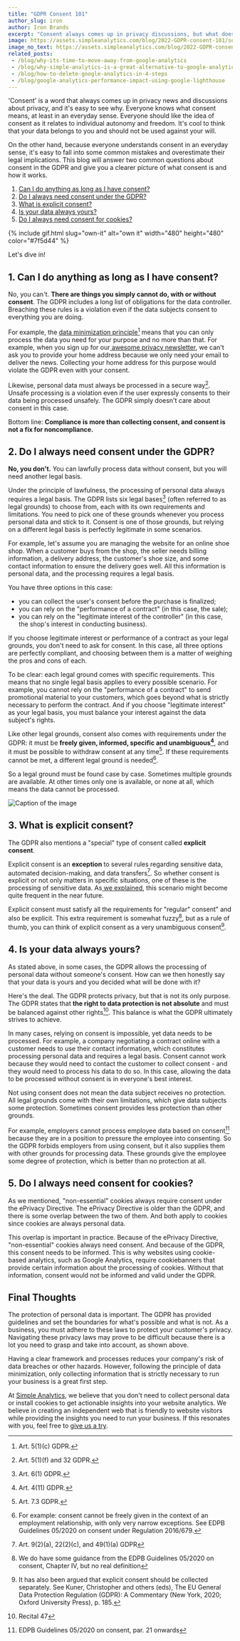 ```yaml
---
title: "GDPR Consent 101"
author_slug: iron
author: Iron Brands
excerpt: "Consent always comes up in privacy discussions, but what does it really mean and how should you use it"
image: https://assets.simpleanalytics.com/blog/2022-GDPR-consent-101/social-image.png
image_no_text: https://assets.simpleanalytics.com/blog/2022-GDPR-consent-101/social-image-no-text.png
related_posts:
 - /blog/why-its-time-to-move-away-from-google-analytics
 - /blog/why-simple-analytics-is-a-great-alternative-to-google-analytics
 - /blog/how-to-delete-google-analytics-in-4-steps
 - /blog/google-analytics-performance-impact-using-google-lighthouse
---
```


'Consent' is a word that always comes up in privacy news and discussions about privacy, and it's easy to see why. Everyone knows what consent means, at least in an everyday sense. Everyone should like the idea of consent as it relates to individual autonomy and freedom. It's cool to think that your data belongs to you and should not be used against your will.

On the other hand, because everyone understands consent in an everyday sense, it's easy to fall into some common mistakes and overestimate their legal implications. This blog will answer two common questions about consent in the GDPR and give you a clearer picture of what consent is and how it works.

1.  [Can I do anything as long as I have consent?](#1-can-i-do-anything-as-long-as-i-have-consent)
2.  [Do I always need consent under the GDPR?](#2-do-i-always-need-consent-under-the-gdpr)
3.  [What is explicit consent?](#3-what-is-explicit-consent)
4.  [Is your data always yours?](#4-is-your-data-always-yours)
5.  [Do I always need consent for cookies?](#5-do-i-always-need-consent-for-cookies)

{% include gif.html slug="own-it" alt="own it" width="480" height="480" color="#7f5d44" %}

Let's dive in!

## 1.  Can I do anything as long as I have consent?

No, you can't. **There are things you simply cannot do, with or without consent**.  The GDPR includes a long list of obligations for the data controller. Breaching these rules is a violation even if the data subjects consent to everything you are doing.

For example, the [data minimization principle](https://www.simpleanalytics.com/blog/less-is-more-data-minimization-can-help-your-business)[^1] means that you can only process the data you need for your purpose and no more than that. For example, when you sign up for our[ awesome privacy newsletter](https://theprivacynewsletter.com/), we can't ask you to provide your home address because we only need your email to deliver the news. Collecting your home address for this purpose would violate the GDPR even with your consent.

Likewise, personal data must always be processed in a secure way[^2]. Unsafe processing is a violation even if the user expressly consents to their data being processed unsafely. The GDPR simply doesn't care about consent in this case.

Bottom line: **Compliance is more than collecting consent, and consent is not a fix for noncompliance.**

## 2. Do I always need consent under the GDPR? 

**No, you don't.** You can lawfully process data without consent, but you will need another legal basis.

Under the principle of lawfulness, the processing of personal data always requires a legal basis. The GDPR lists six legal bases[^3] (often referred to as legal grounds) to choose from, each with its own requirements and limitations. You need to pick one of these grounds whenever you process personal data and stick to it. Consent is one of those grounds, but relying on a different legal basis is perfectly legitimate in some scenarios.

For example, let's assume you are managing the website for an online shoe shop. When a customer buys from the shop, the seller needs billing information, a delivery address, the customer's shoe size, and some contact information to ensure the delivery goes well. All this information is personal data, and the processing requires a legal basis.

You have three options in this case:

-   you can collect the user's consent before the purchase is finalized;
-   you can rely on the "performance of a contract" (in this case, the sale);
-   you can rely on the "legitimate interest of the controller" (in this case, the shop's interest in conducting business).

If you choose legitimate interest or performance of a contract as your legal grounds, you don't need to ask for consent. In this case, all three options are perfectly compliant, and choosing between them is a matter of weighing the pros and cons of each.

To be clear: each legal ground comes with specific requirements. This means that no single legal basis applies to every possible scenario. For example, you cannot rely on the "performance of a contract" to send promotional material to your customers, which goes beyond what is strictly necessary to perform the contract. And if you choose "legitimate interest" as your legal basis, you must balance your interest against the data subject's rights.

Like other legal grounds, consent also comes with requirements under the GDPR: it must be **freely given, informed, specific and unambiguous[^4]**, and it must be possible to withdraw consent at any time[^5]. If these requirements cannot be met, a different legal ground is needed[^6].

So a legal ground must be found case by case. Sometimes multiple grounds are available. At other times only one is available, or none at all, which means the data cannot be processed. 

<img src="https://assets.simpleanalytics.com/blog/2022-GDPR-consent-101/social-image-no-text.png" alt="Caption of the image" class="border-radius" />
<p class="caption" markdown="1">
</p>

## 3. What is explicit consent?

The GDPR also mentions a "special" type of consent called **explicit consent**.

Explicit consent is an **exception** to several rules regarding sensitive data, automated decision-making, and data transfers[^7]. So whether consent is explicit or not only matters in specific situations, one of these is the processing of sensitive data. As[ we explained](https://www.simpleanalytics.com/blog/new-ruling-your-cookie-data-might-be-sensitive-data-here-is-why-that-matters), this scenario might become quite frequent in the near future.

Explicit consent must satisfy all the requirements for "regular" consent" and also be explicit. This extra requirement is somewhat fuzzy[^8], but as a rule of thumb, you can think of explicit consent as a very unambiguous consent[^9].

## 4. Is your data always yours?

As stated above, in some cases, the GDPR allows the processing of personal data without someone's consent. How can we then honestly say that your data is yours and you decided what will be done with it?

Here's the deal. The GDPR protects privacy, but that is not its only purpose. The GDPR states that **the right to data protection is not absolute** and must be balanced against other rights[^10]. This balance is what the GDPR ultimately strives to achieve.

In many cases, relying on consent is impossible, yet data needs to be processed. For example, a company negotiating a contract online with a customer needs to use their contact information, which constitutes processing personal data and requires a legal basis. Consent cannot work because they would need to contact the customer to collect consent - and they would need to process his data to do so. In this case, allowing the data to be processed without consent is in everyone's best interest.

Not using consent does not mean the data subject receives no protection. All legal grounds come with their own limitations, which give data subjects some protection. Sometimes consent provides less protection than other grounds.

For example, employers cannot process employee data based on consent[^11] because they are in a position to pressure the employee into consenting. So the GDPR forbids employers from using consent, but it also supplies them with other grounds for processing data. These grounds give the employee some degree of protection, which is better than no protection at all.

## 5. Do I always need consent for cookies?

As we mentioned, "non-essential" cookies always require consent under the ePrivacy Directive. The ePrivacy Directive is older than the GDPR, and there is some overlap between the two of them. And both apply to cookies since cookies are always personal data.

This overlap is important in practice. Because of the ePrivacy Directive, "non-essential" cookies always need consent. And because of the GDPR, this consent needs to be informed. This is why websites using cookie-based analytics, such as Google Analytics, require cookiebanners that provide certain information about the processing of cookies. Without that information, consent would not be informed and valid under the GDPR.

## Final Thoughts

The protection of personal data is important. The GDPR has provided guidelines and set the boundaries for what's possible and what is not. As a business, you must adhere to these laws to protect your customer's privacy. Navigating these privacy laws may prove to be difficult because there is a lot you need to grasp and take into account, as shown above.

Having a clear framework and processes reduces your company's risk of data breaches or other hazards. However, following the principle of data minimization, only collecting information that is strictly necessary to run your business is a great first step.

At [Simple Analytics](https://www.simpleanalytics.com/), we believe that you don't need to collect personal data or install cookies to get actionable insights into your website analytics. We believe in creating an independent web that is friendly to website visitors while providing the insights you need to run your business. If this resonates with you, feel free to [give us a try](https://simpleanalytics.com/welcome).

> [^1]: Art. 5(1)(c) GDPR.
> [^2]: Art. 5(1)(f) and 32 GDPR.
> [^3]: Art. 6(1) GDPR.
> [^4]: Art. 4(11) GDPR.
> [^5]: Art. 7.3 GDPR.
> [^6]: For example: consent cannot be freely given in the context of an employment relationship, with only very narrow exceptions. See EDPB Guidelines 05/2020 on consent under Regulation 2016/679.
> [^7]: Art. 9(2)(a), 22(2)(c), and 49(1)(a) GDPR
> [^8]: We do have some guidance from the EDPB Guidelines 05/2020 on consent, Chapter IV, but no real definition
> [^9]: It has also been argued that explicit consent should be collected separately. See Kuner, Christopher and others (eds), The EU General Data Protection Regulation (GDPR): A Commentary (New York, 2020; Oxford University Press), p. 185.
> [^10]: Recital 47
> [^11]: EDPB Guidelines 05/2020 on consent, par. 21 onwards
